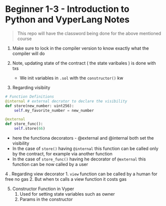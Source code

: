 # Beginner 1-3 - Introduction to Python and VyperLang Notes

> This repo will have the classword being done for the above mentioned course 

1. Make sure to lock in the compiler version to know exactly what the compiler will do 

2. Note, updating state of the contract ( the state varibales ) is done with txs
    - We init variables in `.sol` with the `constructor()` kw

3. Regarding visibiity 

```py 
# Function Definitions
@internal # external decrator to declare the visibility
def store(new_number: uint256):
    self.my_favorite_number = new_number

@external 
def store_func():
    self.store(66)
```
- here the functiona decorators - @external and @internal both set the visibility 
- In the case of `store()` having `@internal` this function can be called only by the contract, for example via another function 
- In the case of `store_func()` having he decorator of `@external`  this function can be now called by a user

4 . Regarding view decorator
    1. `view` function can be called by a human for free no gas
    2. But when tx calls a view function it costs gas

5. Constructor Function in Vyper 
    1. Used for setting state variables such as owner 
    2. Params in the constructor 